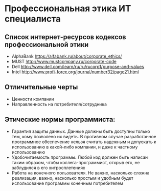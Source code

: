 # Профессиональная этика ИТ специалиста

## Список интернет-ресурсов кодексов профессиональной этики
* AlphaBank https://alfabank.ru/about/corporate_ethics/
* MUST http://www.mustcompany.ru/corporate-code
* Dell http://www.dell.com/learn/ru/ru/rucorp1/purpose-and-values
* Intel http://www.profi-forex.org/journal/number32/page21.html

## Отличительные черты
* Ценности компании
* Направленность на потребителя/сотрудника

## Этические нормы программиста:
* Гарантия защиты данных. Данные должны быть доступны только тем, кому позволено их видеть. В противном случае разработанное программное обеспечение нельзя считать надежным и допускать к использованию в какой-либо компании, и даже к частному использованию
* Удобочитаемость программы. Любой код должен быть написан таким образом, чтобы коллега-программист, открыв его, не заблудился в его
хитросплетениях
* Работа на конечного пользователя. Не важно, насколько сложна реализация, важно, насколько простым и удобным будет использование программы конечным потребителем
